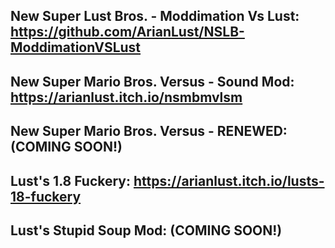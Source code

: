 ## New Super Lust Bros. - Moddimation Vs Lust: https://github.com/ArianLust/NSLB-ModdimationVSLust
## New Super Mario Bros. Versus - Sound Mod: https://arianlust.itch.io/nsmbmvlsm
## New Super Mario Bros. Versus - RENEWED: (COMING SOON!)
## Lust's 1.8 Fuckery: https://arianlust.itch.io/lusts-18-fuckery
## Lust's Stupid Soup Mod: (COMING SOON!)
